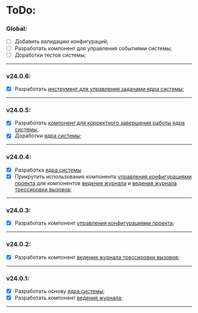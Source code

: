 # ToDo:

### Global:
- [ ] Добавить валидацию конфигураций;
- [ ] Разработать компонент для управления событиями системы;
- [ ] Доработки тестов системы;

---

### v24.0.6:
- [x] Разработать [инструмент для управления задачами ядра системы](src/core/tools/task_scheduler/task_scheduler.go);

---

### v24.0.5:
- [x] Разработать [компонент для корректного завершения работы ядра системы](src/core/components/closer/closer.go);
- [x] Доработки [ядра системы](src/core/core.go);

---

### v24.0.4:
- [x] Разработка [ядра системы](src/core/core.go)
- [x] Прикрутить использования компонента [управления конфигурациями проекта](src/core/components/configurator/configurator.go) для компонентов [ведения журнала](src/core/components/logger/logger.go) и [ведения журнала трессировки вызовов](src/core/components/tracer/tracer.go);

---

### v24.0.3:
- [x] Разработать компонент [управления конфигурациями проекта](src/core/components/configurator/configurator.go);

---

### v24.0.2:
- [x] Разработать компонент [ведения журнала трессировки вызовов](src/core/components/tracer/tracer.go);

---

### v24.0.1:
- [x] Разработать основу [ядра системы](src/core/core.go);
- [x] Разработать компонент [ведения журнала](src/core/components/logger/logger.go);

---